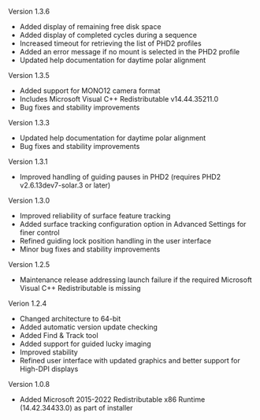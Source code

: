 Version 1.3.6
* Added display of remaining free disk space
* Added display of completed cycles during a sequence
* Increased timeout for retrieving the list of PHD2 profiles
* Added an error message if no mount is selected in the PHD2 profile
* Updated help documentation for daytime polar alignment

Version 1.3.5

* Added support for MONO12 camera format
* Includes Microsoft Visual C++ Redistributable v14.44.35211.0
* Bug fixes and stability improvements

Version 1.3.3

* Updated help documentation for daytime polar alignment
* Bug fixes and stability improvements

Version 1.3.1

* Improved handling of guiding pauses in PHD2 (requires PHD2 v2.6.13dev7-solar.3 or later)

Version 1.3.0
* Improved reliability of surface feature tracking
* Added surface tracking configuration option in Advanced Settings for finer control
* Refined guiding lock position handling in the user interface
* Minor bug fixes and stability improvements

Version 1.2.5

* Maintenance release addressing launch failure if the required Microsoft Visual C++ Redistributable is missing

Verion 1.2.4

* Changed architecture to 64-bit
* Added automatic version update checking
* Added Find & Track tool
* Added support for guided lucky imaging
* Improved stability
* Refined user interface with updated graphics and better support for High-DPI displays

Version 1.0.8

* Added Microsoft 2015-2022 Redistributable x86 Runtime (14.42.34433.0) as part of installer

